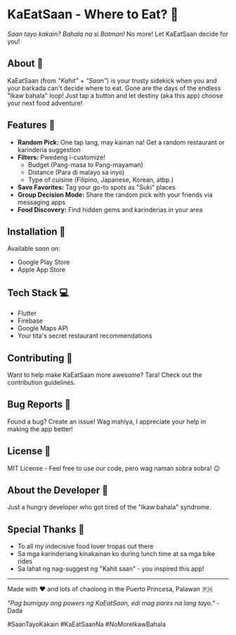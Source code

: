 # KaEatSaan - Where to Eat? 🍜

*Saan tayo kakain? Bahala na si Batman!* No more! Let KaEatSaan decide for you! 

## About 🤔
KaEatSaan (from *"Kahit"* + *"Saan"*) is your trusty sidekick when you and your barkada can't decide where to eat. Gone are the days of the endless "Ikaw bahala" loop! Just tap a button and let destiny (aka this app) choose your next food adventure!

## Features 🌟
- **Random Pick:** One tap lang, may kainan na! Get a random restaurant or karinderia suggestion
- **Filters:** Pwedeng i-customize!
  - Budget (Pang-masa to Pang-mayaman)
  - Distance (Para di malayo sa inyo)
  - Type of cuisine (Filipino, Japanese, Korean, atbp.)
- **Save Favorites:** Tag your go-to spots as "Suki" places
- **Group Decision Mode:** Share the random pick with your friends via messaging apps
- **Food Discovery:** Find hidden gems and karinderias in your area

## Installation 📱
Available soon on:
- Google Play Store
- Apple App Store

## Tech Stack 💻
- Flutter
- Firebase  
- Google Maps API
- Your tita's secret restaurant recommendations

## Contributing 🤝
Want to help make KaEatSaan more awesome? Tara! Check out the contribution guidelines.

## Bug Reports 🐛
Found a bug? Create an issue! Wag mahiya, I appreciate your help in making the app better!

## License 📄
MIT License - Feel free to use our code, pero wag naman sobra sobra! 😉

## About the Developer 👥
Just a hungry developer who got tired of the "Ikaw bahala" syndrome.

## Special Thanks 🙏
- To all my indecisive food lover tropas out there
- Sa mga karinderiang kinakainan ko during lunch time at sa mga bike rides
- Sa lahat ng nag-suggest ng "Kahit saan" - you inspired this app!

---
Made with ❤️ and lots of chaolong in the Puerto Princesa, Palawan 🇵🇭

*"Pag bumigay ang powers ng KaEatSaan, edi mag pares na lang tayo."* - Dada

#SaanTayoKakain #KaEatSaanNa #NoMoreIkawBahala
